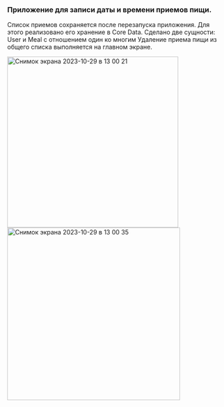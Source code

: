 ### Приложение для записи даты и времени приемов пищи.    

Список приемов сохраняется после перезапуска приложения. Для этого реализовано его хранение в Core Data. 
Сделано две сущности: User и Meal с отношением один ко многим 
Удаление приема пищи из общего списка выполняется на главном экране.   




<img width="393" alt="Снимок экрана 2023-10-29 в 13 00 21" src="https://github.com/AnastasijaShahova/iOS-CoreData/assets/70802206/010b921d-41b2-4c03-99cf-d7e04c589f86">
<img width="397" alt="Снимок экрана 2023-10-29 в 13 00 35" src="https://github.com/AnastasijaShahova/iOS-CoreData/assets/70802206/52db2eb6-6a6d-467d-9053-c70170b7c477">
